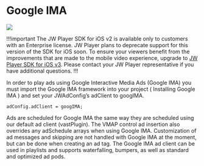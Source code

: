 # Google IMA

<img src="https://img.shields.io/badge/%20-iOS%20v2%20DEPRECATED-FFBA43.svg?logo=apple">

!!!important
The JW Player SDK for iOS v2 is available only to customers with an Enterprise license. JW Player plans to deprecate support for this version of the SDK for iOS soon. To ensure your viewers benefit from the improvements that are made to the mobile video experience, upgrade to [JW Player SDK for iOS v3](https://developer.jwplayer.com/sdk/ios/docs/developer-guide/). Please contact your JW Player representative if you have additional questions.
!!!

In order to play ads using Google Interactive Media Ads (Google IMA) you must import the Google IMA framework into your project ( Installing Google IMA ) and set your JWAdConfig’s adClient to googIMA.

    adConfig.adClient = googIMA;

Ads are scheduled for Google IMA the same way they are scheduled using our default ad client (vastPlugin). The VMAP control ad insertion also overrides any adSchedule arrays when using Google IMA. Customization of ad messages and skipping are not handled with Google IMA at the moment, but can be done when creating an ad tag.
The Google IMA ad client can be used in playlists and supports waterfalling, bumpers, as well as standard and optimized ad pods.
